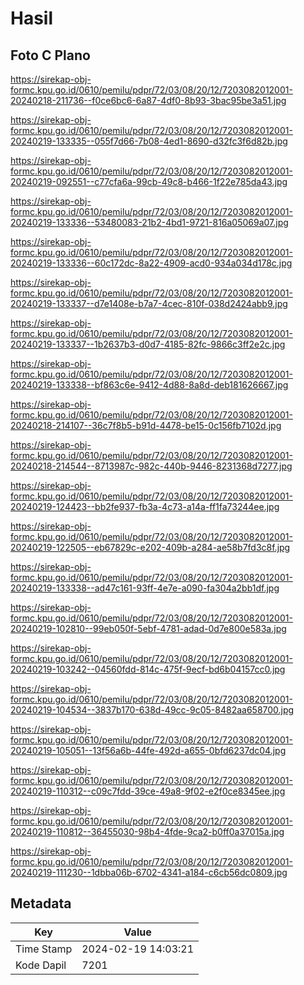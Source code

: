 # Hasil

## Foto C Plano

https://sirekap-obj-formc.kpu.go.id/0610/pemilu/pdpr/72/03/08/20/12/7203082012001-20240218-211736--f0ce6bc6-6a87-4df0-8b93-3bac95be3a51.jpg

https://sirekap-obj-formc.kpu.go.id/0610/pemilu/pdpr/72/03/08/20/12/7203082012001-20240219-133335--055f7d66-7b08-4ed1-8690-d32fc3f6d82b.jpg

https://sirekap-obj-formc.kpu.go.id/0610/pemilu/pdpr/72/03/08/20/12/7203082012001-20240219-092551--c77cfa6a-99cb-49c8-b466-1f22e785da43.jpg

https://sirekap-obj-formc.kpu.go.id/0610/pemilu/pdpr/72/03/08/20/12/7203082012001-20240219-133336--53480083-21b2-4bd1-9721-816a05069a07.jpg

https://sirekap-obj-formc.kpu.go.id/0610/pemilu/pdpr/72/03/08/20/12/7203082012001-20240219-133336--60c172dc-8a22-4909-acd0-934a034d178c.jpg

https://sirekap-obj-formc.kpu.go.id/0610/pemilu/pdpr/72/03/08/20/12/7203082012001-20240219-133337--d7e1408e-b7a7-4cec-810f-038d2424abb9.jpg

https://sirekap-obj-formc.kpu.go.id/0610/pemilu/pdpr/72/03/08/20/12/7203082012001-20240219-133337--1b2637b3-d0d7-4185-82fc-9866c3ff2e2c.jpg

https://sirekap-obj-formc.kpu.go.id/0610/pemilu/pdpr/72/03/08/20/12/7203082012001-20240219-133338--bf863c6e-9412-4d88-8a8d-deb181626667.jpg

https://sirekap-obj-formc.kpu.go.id/0610/pemilu/pdpr/72/03/08/20/12/7203082012001-20240218-214107--36c7f8b5-b91d-4478-be15-0c156fb7102d.jpg

https://sirekap-obj-formc.kpu.go.id/0610/pemilu/pdpr/72/03/08/20/12/7203082012001-20240218-214544--8713987c-982c-440b-9446-8231368d7277.jpg

https://sirekap-obj-formc.kpu.go.id/0610/pemilu/pdpr/72/03/08/20/12/7203082012001-20240219-124423--bb2fe937-fb3a-4c73-a14a-ff1fa73244ee.jpg

https://sirekap-obj-formc.kpu.go.id/0610/pemilu/pdpr/72/03/08/20/12/7203082012001-20240219-122505--eb67829c-e202-409b-a284-ae58b7fd3c8f.jpg

https://sirekap-obj-formc.kpu.go.id/0610/pemilu/pdpr/72/03/08/20/12/7203082012001-20240219-133338--ad47c161-93ff-4e7e-a090-fa304a2bb1df.jpg

https://sirekap-obj-formc.kpu.go.id/0610/pemilu/pdpr/72/03/08/20/12/7203082012001-20240219-102810--99eb050f-5ebf-4781-adad-0d7e800e583a.jpg

https://sirekap-obj-formc.kpu.go.id/0610/pemilu/pdpr/72/03/08/20/12/7203082012001-20240219-103242--04560fdd-814c-475f-9ecf-bd6b04157cc0.jpg

https://sirekap-obj-formc.kpu.go.id/0610/pemilu/pdpr/72/03/08/20/12/7203082012001-20240219-104534--3837b170-638d-49cc-9c05-8482aa658700.jpg

https://sirekap-obj-formc.kpu.go.id/0610/pemilu/pdpr/72/03/08/20/12/7203082012001-20240219-105051--13f56a6b-44fe-492d-a655-0bfd6237dc04.jpg

https://sirekap-obj-formc.kpu.go.id/0610/pemilu/pdpr/72/03/08/20/12/7203082012001-20240219-110312--c09c7fdd-39ce-49a8-9f02-e2f0ce8345ee.jpg

https://sirekap-obj-formc.kpu.go.id/0610/pemilu/pdpr/72/03/08/20/12/7203082012001-20240219-110812--36455030-98b4-4fde-9ca2-b0ff0a37015a.jpg

https://sirekap-obj-formc.kpu.go.id/0610/pemilu/pdpr/72/03/08/20/12/7203082012001-20240219-111230--1dbba06b-6702-4341-a184-c6cb56dc0809.jpg


## Metadata

| Key        | Value               |
| ---------- | ------------------- |
| Time Stamp | 2024-02-19 14:03:21 |
| Kode Dapil | 7201                |



